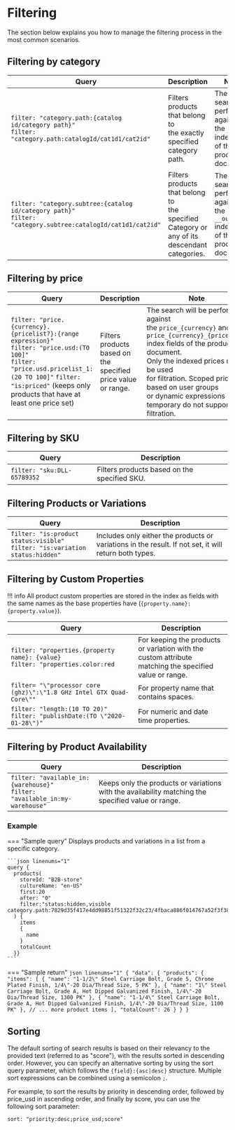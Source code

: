 # Filtering
The section below explains you how to manage the filtering process in the most common scenarios.

## Filtering by category

| Query                    	| Description                                                            	| Note                                                                	|
|--------------------------	|------------------------------------------------------------------------	|---------------------------------------------------------------------	|
| `filter: "category.path:{catalog id/category path}"`<br> `filter: "category.path:catalogId/cat1d1/cat2id"`    	| Filters products that belong to<br>the exactly specified category path.   	| The search is performed against the `__path`<br>index field of the product document.  	|
| `filter: "category.subtree:{catalog id/category path}"`<br> `filter: "category.subtree:catalogId/cat1d1/cat2id"`  | Filters products that belong to<br>the specified Category or any of its<br>descendant categories. 	| The search is performed against the `__outline`<br>index field of the product document.  	|

## Filtering by price

| Query                          	| Description                                                   	| Note                                                                                                    	|
|--------------------------------	|---------------------------------------------------------------	|----------------------------------------------------------------------------------------------------------	|
| `filter: "price.{currency}.{pricelist?}:{range expression}"`<br> `filter: "price.usd:(TO 100]"`<br> `filter: "price.usd.pricelist_1:(20 TO 100]"`   `filter: "is:priced"` (keeps only products that have at least one price set) 	| Filters products based on the specified price value or range. 	| The search will be performed against<br>the `price_{currency}` and `price_{currency}_{pricelist}`<br>index fields of the product document.<br> Only the indexed prices may be used<br>for filtration. Scoped prices based on user groups<br>or dynamic expressions temporary do not support filtration. 	|

## Filtering by SKU

| Query                       	| Description                                  	|
|-----------------------------	|----------------------------------------------	|
| `filter: "sku:DLL-65789352` 	| Filters products based on the specified SKU. 	|

## Filtering Products or Variations

| Query                       	| Description                                  	|
|-----------------------------	|----------------------------------------------	|
| `filter: "is:product status:visible"`<br>`filter: "is:variation status:hidden"`	| Includes only either the products or variations in the result. If not set, it will return both types. 	|

## Filtering by Custom Properties

!!! info
	All product custom properties are stored in the index as fields with the same names as the base properties have (`{property.name}:{property.value}`).

| Query                                                                              	| Description                                                                                           	|
|------------------------------------------------------------------------------------	|-------------------------------------------------------------------------------------------------------	|
| `filter: "properties.{property name}: {value}`<br> `filter: "properties.color:red` 	| For keeping the products or variation with the custom attribute<br>matching the specified value or range. 	|
| `filter= "\"processor core (ghz)\":\"1.8 GHz Intel GTX Quad-Core\""`               	| For property name that contains spaces.                                                               	|
| `filter: "length:(10 TO 20)"`<br> `filter: "publishDate:(TO \"2020-01-28\")"`      	| For numeric and date time properties.                                                                 	|


## Filtering by Product Availability

| Query                                                                         	| Description                                                                                        	|
|-------------------------------------------------------------------------------	|----------------------------------------------------------------------------------------------------	|
| `filter: "available_in:{warehouse}"`<br>`filter: "available_in:my-warehouse"` 	| Keeps only the products or variations with the availability matching the specified value or range. 	|

### Example

=== "Sample query"
    Displays products and variations in a list from a specific category.

    ```json linenums="1"
    query {
      products(
        storeId: "B2B-store"
        cultureName: "en-US"
        first:20
        after: "0"
        filter:"status:hidden,visible category.path:7829d35f417e4dd98851f51322f32c23/4fbaca886f014767a52f3f38b9df648f"
      ) {
        items 
        {
          name
        }
        totalCount
      }}
    ```
=== "Sample return"
    ```json linenums="1"
    {
      "data": {
        "products": {
          "items": [
            {
              "name": "1-1/2\" Steel Carriage Bolt, Grade 5, Chrome Plated Finish, 1/4\"-20 Dia/Thread Size, 5 PK"
            },
            {
              "name": "1\" Steel Carriage Bolt, Grade A, Hot Dipped Galvanized Finish, 1/4\"-20 Dia/Thread Size, 1300 PK"
            },
            {
              "name": "1-1/4\" Steel Carriage Bolt, Grade A, Hot Dipped Galvanized Finish, 1/4\"-20 Dia/Thread Size, 1100 PK"
            },
            // ... more product items
          ],
          "totalCount": 26
        }
      }
    }
    ```

## Sorting

The default sorting of search results is based on their relevancy to the provided text (referred to as "score"), with the results sorted in descending order. However, you can specify an alternative sorting by using the sort query parameter, which follows the `{field}:{asc|desc}` structure. Multiple sort expressions can be combined using a semicolon `;`.

For example, to sort the results by priority in descending order, followed by price_usd in ascending order, and finally by score, you can use the following sort parameter:

`sort: "priority:desc;price_usd;score"`